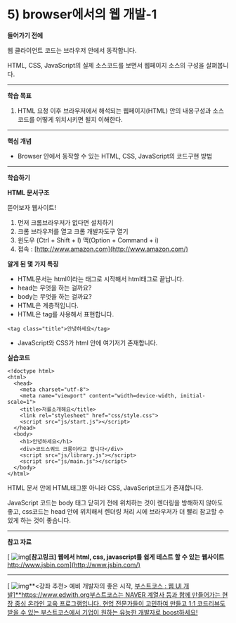 # 5) browser에서의 웹 개발-1

**들어가기 전에**

웹 클라이언트 코드는 브라우저 안에서 동작합니다.

HTML, CSS, JavaScript의 실제 소스코드를 보면서 웹페이지 소스의 구성을 살펴봅니다.



 

------

**학습 목표**

1. HTML 요청 이후 브라우저에서 해석되는 웹페이지(HTML) 안의 내용구성과 소스코드를 어떻게 위치시키면
   될지 이해한다.



 

------

**핵심 개념**

- Browser 안에서 동작할 수 있는 HTML, CSS, JavaScript의 코드구현 방법



 

------

**학습하기**

**HTML 문서구조**

뜯어보자 웹사이트!

1. 먼저 크롬브라우저가 없다면 설치하기
2. 크롬 브라우저를 열고 크롬 개발자도구 열기
3. 윈도우 (Ctrl + Shift + I)
   맥(Option + Command + i)
4. 접속 : [http://www.amazon.com](http://www.amazon.com/)



**알게 된 몇 가지 특징**

- HTML문서는 html이라는 태그로 시작해서 html태그로 끝납니다.
- head는 무엇을 하는 걸까요?
- body는 무엇을 하는 걸까요?
- HTML은 계층적입니다.
- HTML은 tag를 사용해서 표현합니다.

```markup
<tag class="title">안녕하세요</tag>
```

- JavaScript와 CSS가 html 안에 여기저기 존재합니다.

**실습코드**

```markup
<!doctype html>
<html>
  <head>
    <meta charset="utf-8">
    <meta name="viewport" content="width=device-width, initial-scale=1">
    <title>저를소개해요</title>
    <link rel="stylesheet" href="css/style.css">
    <script src="js/start.js"></script>
  </head>
  <body>
    <h1>안녕하세요</h1>
    <div>코드스쿼드 크롱이라고 합니다</div>
    <script src="js/library.js"></script>
    <script src="js/main.js"></script>
  </body>
</html>
```

HTML 문서 안에 HTML태그뿐 아니라 CSS, JavaScript코드가 존재합니다.

JavaScript 코드는 body 태그 닫히기 전에 위치하는 것이 렌더링을 방해하지 않아도 좋고, css코드는 head 안에 위치해서 렌더링 처리 시에 브라우저가 더 빨리 참고할 수 있게 하는 것이 좋습니다.



 

------

**참고 자료**

[ ![img](https://cphinf.pstatic.net/mooc/20171231_271/1514698444546EHyHU_PNG/369hrBAR4K6I8IgPu6lz.png?type=mfullfill_199_148)**[참고링크\] 웹에서 html, css, javascript를 쉽게 테스트 할 수 있는 웹사이트**http://www.jsbin.com](http://www.jsbin.com/)



 

 

------

 

 

[ ![img](https://cphinf.pstatic.net/mooc/20191203_189/15753047660972UJKv_PNG/1lnd17zL10O8p6HaaG82.png?type=ffn199_148)**<강좌 추천> 예비 개발자의 좋은 시작, [부스트코스 : 웹 UI 개발\]**https://www.edwith.org부스트코스는 NAVER 계열사 등과 함께 만들어가는 현장 중심 온라인 교육 프로그램입니다.
현업 전문가들이 고민하여 만들고 1:1 코드리뷰도 받을 수 있는 부스트코스에서 기업이 원하는 유능한 개발자로 boost하세요!](https://www.edwith.org/boostcourse-ui)